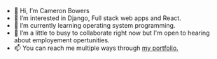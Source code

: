 - 👋 Hi, I’m Cameron Bowers
- 👀 I’m interested in Django, Full stack web apps and React.
- 🌱 I’m currently learning operating system programming.
- 💞️ I’m a little to busy to collaborate right now but I'm open to hearing about employement opertunities.
- 📫 You can reach me multiple ways through <a href="https://www.autonomousdev.net/">my portfolio.</a>

<!---
AutonomousDev/AutonomousDev is a ✨ special ✨ repository because its `README.md` (this file) appears on your GitHub profile.
You can click the Preview link to take a look at your changes.
--->

